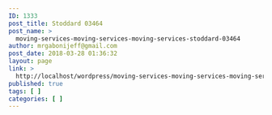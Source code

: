 ```yaml
---
ID: 1333
post_title: Stoddard 03464
post_name: >
  moving-services-moving-services-moving-services-stoddard-03464
author: mrgabonijeff@gmail.com
post_date: 2018-03-28 01:36:32
layout: page
link: >
  http://localhost/wordpress/moving-services-moving-services-moving-services-stoddard-03464/
published: true
tags: [ ]
categories: [ ]
---
```

